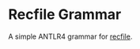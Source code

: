 # Recfile Grammar

A simple ANTLR4 grammar for [recfile](https://en.wikipedia.org/wiki/Recfiles).  

